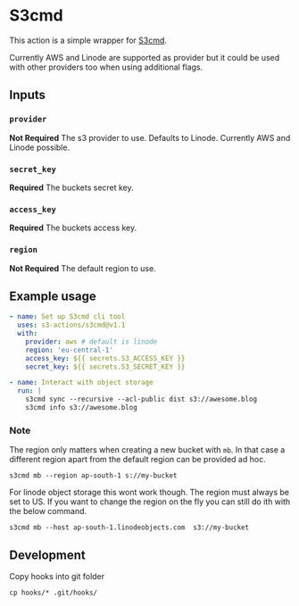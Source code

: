 # S3cmd

This action is a simple wrapper for [S3cmd](https://github.com/s3tools/s3cmd). 

Currently AWS and Linode are supported as provider but it could be used with other providers too when using additional flags.

## Inputs

### `provider`

**Not Required** The s3 provider to use. Defaults to Linode. Currently AWS and Linode possible.

### `secret_key`

**Required**  The buckets secret key.

### `access_key`

**Required**  The buckets access key.

### `region`

**Not Required** The default region to use.

## Example usage

```yml
- name: Set up S3cmd cli tool
  uses: s3-actions/s3cmd@v1.1
  with:
    provider: aws # default is linode
    region: 'eu-central-1'
    access_key: ${{ secrets.S3_ACCESS_KEY }}
    secret_key: ${{ secrets.S3_SECRET_KEY }}

- name: Interact with object storage
  run: |
    s3cmd sync --recursive --acl-public dist s3://awesome.blog
    s3cmd info s3://awesome.blog
```


### Note

The region only matters when creating a new bucket with `mb`. In that case a different region apart from the default region can be provided ad hoc.

```console
s3cmd mb --region ap-south-1 s://my-bucket
```

For linode object storage this wont work though. The region must always be set to US. If you want to change the region on the fly you can still do ith with the below command.

```console
s3cmd mb --host ap-south-1.linodeobjects.com  s3://my-bucket
```


## Development

Copy hooks into git folder

```
cp hooks/* .git/hooks/
```